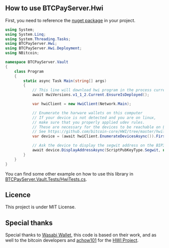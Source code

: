 ## How to use BTCPayServer.Hwi

First, you need to reference the [nuget package](https://www.nuget.org/packages/BTCPayServer.Hwi) in your project.

```csharp
using System;
using System.Linq;
using System.Threading.Tasks;
using BTCPayServer.Hwi;
using BTCPayServer.Hwi.Deployment;
using NBitcoin;

namespace BTCPayServer.Vault
{
    class Program
    {
        static async Task Main(string[] args)
        {
            // This line will download hwi program in the process current directory
            await HwiVersions.v1_1_2.Current.EnsureIsDeployed();

            var hwiClient = new HwiClient(Network.Main);

            // Enumerate the harware wallets on this computer
            // If your device is not detected and you are on linux,
            // make sure that you properly applied udev rules.
            // These are necessary for the devices to be reachable on Linux environments.
            // See https://github.com/bitcoin-core/HWI/tree/master/hwilib/udev
            var device = (await hwiClient.EnumerateDevicesAsync()).First();

            // Ask the device to display the segwit address on the BIP32 path "84'/0'/0'/0/0"
            await device.DisplayAddressAsync(ScriptPubKeyType.Segwit, new KeyPath("84'/0'/0'/0/0"));
        }
    }
}

```

You can find some other example on how to use this library in [BTCPayServer.Vault.Tests/HwiTests.cs](BTCPayServer.Vault.Tests/HwiTests.cs).

## Licence

This project is under MIT License.

## Special thanks

Special thanks to [Wasabi Wallet](https://github.com/zkSNACKs/WalletWasabi), this code is based on their work, and as well to the bitcoin developers and [achow101](https://github.com/achow101) for the [HWI Project](https://github.com/bitcoin-core/HWI).
